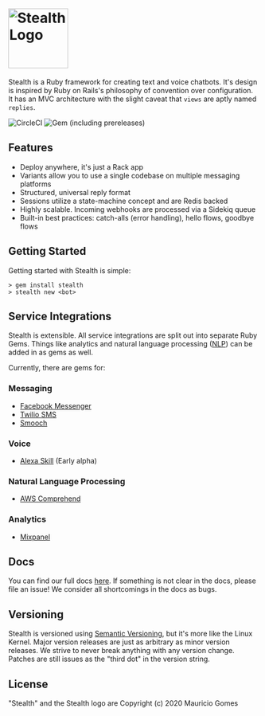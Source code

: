 # <a href='https://hellostealth.org'><img src='logo.svg' height='120' alt='Stealth Logo' aria-label='hellostealth.org' /></a>

Stealth is a Ruby framework for creating text and voice chatbots. It's design is inspired by Ruby on Rails's philosophy of convention over configuration. It has an MVC architecture with the slight caveat that `views` are aptly named `replies`.

![CircleCI](https://img.shields.io/circleci/build/github/hellostealth/stealth?style=for-the-badge)
![Gem (including prereleases)](https://img.shields.io/gem/v/stealth?include_prereleases&style=for-the-badge)

## Features

* Deploy anywhere, it's just a Rack app
* Variants allow you to use a single codebase on multiple messaging platforms
* Structured, universal reply format
* Sessions utilize a state-machine concept and are Redis backed
* Highly scalable. Incoming webhooks are processed via a Sidekiq queue
* Built-in best practices: catch-alls (error handling), hello flows, goodbye flows

## Getting Started

Getting started with Stealth is simple:

```
> gem install stealth
> stealth new <bot>
```

## Service Integrations

Stealth is extensible. All service integrations are split out into separate Ruby Gems. Things like analytics and natural language processing ([NLP](https://en.wikipedia.org/wiki/Natural-language_processing)) can be added in as gems as well.

Currently, there are gems for:

### Messaging
* [Facebook Messenger](https://github.com/hellostealth/stealth-facebook)
* [Twilio SMS](https://github.com/hellostealth/stealth-twilio)
* [Smooch](https://github.com/hellostealth/stealth-smooch)

### Voice
* [Alexa Skill](https://github.com/hellostealth/stealth-alexa) (Early alpha)

### Natural Language Processing
* [AWS Comprehend](https://github.com/hellostealth/stealth-aws-comprehend)

### Analytics
* [Mixpanel](https://github.com/hellostealth/stealth-mixpanel)

## Docs

You can find our full docs [here](https://github.com/hellostealth/stealth/wiki). If something is not clear in the docs, please file an issue! We consider all shortcomings in the docs as bugs.

## Versioning

Stealth is versioned using [Semantic Versioning](https://semver.org), but it's more like the Linux Kernel. Major version releases are just as arbitrary as minor version releases. We strive to never break anything with any version change. Patches are still issues as the "third dot" in the version string.

## License

"Stealth" and the Stealth logo are Copyright (c) 2020 Mauricio Gomes
